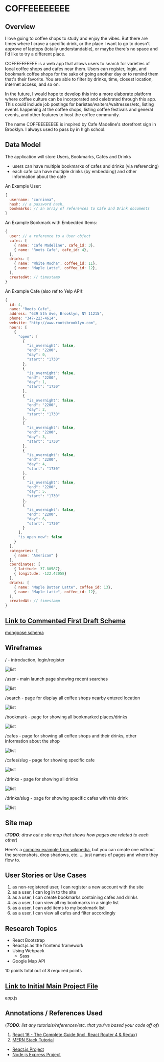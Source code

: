 # COFFEEEEEEEE

## Overview

I love going to coffee shops to study and enjoy the vibes. But there are times where I crave a specific drink, or the place I want to go to doesn't approve of laptops (totally understandable), or maybe there's no space and I'd like to try a different place.

COFFEEEEEEEE is a web app that allows users to search for varieties of local coffee shops and cafes near them. Users can register, login, and bookmark coffee shops for the sake of going another day or to remind them that's their favorite. You are able to filter by drinks, time, closest location, internet access, and so on.

In the future, I would hope to develop this into a more elaborate platform where coffee culture can be incorporated and celebrated through this app. This could include job postings for baristas/waiters/waitresses/etc, listing events happening at the coffee shops, listing coffee festivals and general events, and other features to host the coffee community.

The name COFFEEEEEEEE is inspired by Cafe Madeline's storefront sign in Brooklyn. I always used to pass by in high school. 

## Data Model

The application will store Users, Bookmarks, Cafes and Drinks

* users can have multiple bookmarks of cafes and drinks (via referencing)
* each cafe can have multiple drinks (by embedding) and other information about the cafe

An Example User:

```javascript
{
  username: "corninna",
  hash: // a password hash,
  bookmarks: // an array of references to Cafe and Drink documents
}
```

An Example Bookmark with Embedded Items:

```javascript
{
  user: // a reference to a User object
  cafes: [
    { name: "Cafe Madeline", cafe_id: 3},
    { name: "Roots Cafe", cafe_id: 4},
  ],
  drinks: [
    { name: "White Mocha", coffee_id: 11},
    { name: "Maple Latte", coffee_id: 12},
  ],
  createdAt: // timestamp
}
```

An Example Cafe (also ref to Yelp API):

```javascript
{
  id: 4,
  name: "Roots Cafe",
  address: "639 5th Ave, Brooklyn, NY 11215",
  phone: "347-223-4614",
  website: "http://www.rootsbrooklyn.com",
  hours: [
    {
      "open": [
        {
          "is_overnight": false,
          "end": "2200",
          "day": 0,
          "start": "1730"
        },
        {
          "is_overnight": false,
          "end": "2200",
          "day": 1,
          "start": "1730"
        },
        {
          "is_overnight": false,
          "end": "2200",
          "day": 2,
          "start": "1730"
        },
        {
          "is_overnight": false,
          "end": "2200",
          "day": 3,
          "start": "1730"
        },
        {
          "is_overnight": false,
          "end": "2200",
          "day": 4,
          "start": "1730"
        },
        {
          "is_overnight": false,
          "end": "2200",
          "day": 5,
          "start": "1730"
        },
        {
          "is_overnight": false,
          "end": "2200",
          "day": 6,
          "start": "1730"
        }
      ],
      "is_open_now": false
    }
  ],
  categories: [
    { name: "American" }
  ],
  coordinates: [
    { latitude: 37.80587},
    { longitude: -122.42058}
  ],
  drinks: [
    { name: "Maple Butter Latte", coffee_id: 13},
    { name: "Maple Latte", coffee_id: 12},
  ],
  createdAt: // timestamp
}
```


## [Link to Commented First Draft Schema](db.js) 

[mongoose schema](https://github.com/nyu-csci-ua-0480-001-003-fall-2018/cyong813-final-project/src/db.js)

## Wireframes

/ - introduction, login/register

![list](documentation/list.png)

/user - main launch page showing recent searches

![list](documentation/list.png)

/search - page for display all coffee shops nearby entered location

![list](documentation/list.png)

/bookmark - page for showing all bookmarked places/drinks

![list](documentation/list.png)

/cafes - page for showing all coffee shops and their drinks, other information about the shop

![list](documentation/list.png)

/cafes/slug - page for showing specific cafe

![list](documentation/list-slug.png)

/drinks - page for showing all drinks

![list](documentation/list-slug.png)

/drinks/slug - page for showing specific cafes with this drink

![list](documentation/list-slug.png)

## Site map

(___TODO__: draw out a site map that shows how pages are related to each other_)

Here's a [complex example from wikipedia](https://upload.wikimedia.org/wikipedia/commons/2/20/Sitemap_google.jpg), but you can create one without the screenshots, drop shadows, etc. ... just names of pages and where they flow to.

## User Stories or Use Cases

1. as non-registered user, I can register a new account with the site
2. as a user, I can log in to the site
3. as a user, I can create bookmarks containing cafes and drinks
4. as a user, I can view all my bookmarks in a single list
5. as a user, I can add items to my bookmark list
6. as a user, I can view all cafes and filter accordingly

## Research Topics

* React Bootstrap
* React.js as the frontend framework
* Using Webpack 
    * Sass 
* Google Map API

10 points total out of 8 required points

## [Link to Initial Main Project File](app.js) 

[app.js](https://github.com/nyu-csci-ua-0480-001-003-fall-2018/cyong813-final-project/src/app.js)

## Annotations / References Used

(___TODO__: list any tutorials/references/etc. that you've based your code off of_)

1. [React 16 - The Complete Guide (incl. React Router 4 & Redux)](https://www.udemy.com/react-the-complete-guide-incl-redux/) 
2. [MERN Stack Tutorial](https://appdividend.com/2017/06/28/mern-stack-tutorial/) 
  - [React.js Project](https://github.com/KrunalLathiya/reactfrontend)
  - [Node.js Express Project](https://github.com/KrunalLathiya/expressbackend)
  

